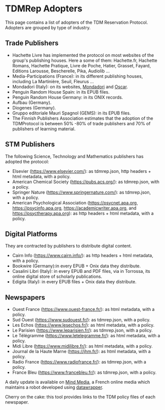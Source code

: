 # TDMRep Adopters

This page contains a list of adopters of the TDM Reservation Protocol. Adopters are grouped by type of industry. 

## Trade Publishers

- Hachette Livre has implemented the protocol on most websites of the group's publishing houses. Here a some of them: Hachette.fr, Hachette Romans, Hachette Pratique, Livre de Poche, Hatier, Grasset, Fayard, Editions Larousse, Bescherelle, Pika, Audiolib ...   
- Media-Participations (France): in its different publishing houses, including La Martinière, Seuil, Fleurus ...
- Mondadori (Italy): on its websites, [Mondadori](https://www.mondadori.it/) and [Oscar](https://www.oscarmondadori.it/). 
- Penguin Random House Spain: in its EPUB files. 
- Penguin Random House Germany: in its ONIX records. 
- Aufbau (Germany).
- Diogenes (Germany).
- Gruppo editoriale Mauri Spagnol (GEMS): in its EPUB files.
- The Finnish Publishers Association estimates that the adoption of the TDMProtocol is between 50% -80% of trade publishers and 70% of publishers of learning material.

## STM Publishers
The following Science, Technology and Mathematics publishers has adopted the protocol:

- Elsevier (https://www.elsevier.com/): as tdmrep.json, http headers + html metadata, with a policy.
- American Chemical Society (https://pubs.acs.org/): as tdmrep.json, with a policy.
- Springer Nature (https://www.springernature.com/): as tdmrep.json, with a policy.
- American Psychological Association (https://psycnet.apa.org, https://psycinfo.apa.org, https://academicwriter.apa.org, and https://psyctherapy.apa.org): as http headers + html metadata, with a policy.

## Digital Platforms
They are contracted by publishers to distribute digital content. 

- Cairn Info (https://www.cairn.info/): as http headers + html metadata, with a policy.
- Bookwire (Germany):in every EPUB + Onix data they distribute. 
- Casalini Libri (Italy): in every EPUB and PDF files, via in Torrossa, its online digital store of scholarly publications.
- Edigita (Italy): in every EPUB files + Onix data they distribute.


## Newspapers
- Ouest France (https://www.ouest-france.fr/): as html metadata, with a policy.
- Sud Ouest (https://www.sudouest.fr/): as tdmrep.json, with a policy.
- Les Echos (https://www.lesechos.fr/): as html metadata, with a policy.
- Le Parisien (https://www.leparisien.fr/): as tdmrep.json, with a policy.
- Le Télégramme (https://www.letelegramme.fr/): as html metadata, with a policy.
- Midi Libre (https://www.midilibre.fr/): as html metadata, with a policy.
- Journal de la Haute Marne (https://jhm.fr/): as html metadata, with a policy.
- Radio France (https://www.radiofrance.fr/): as tdmrep.json, with a policy.
- France Bleu (https://www.francebleu.fr/): as tdmrep.json, with a policy.

A daily update is available on [Mind Media](https://www.mind.eu.com/media/data/ia-generative-quels-editeurs-francais-bloquent-les-robots-dopenai-et-google-lesquels-ont-adopte-le-protocole-tdmrep/), a French online media which maintains a robot developed using [datawrapper](https://www.datawrapper.de/_/607Cd/). 

Cherry on the cake: this tool provides links to the TDM policy files of each newspaper. 
